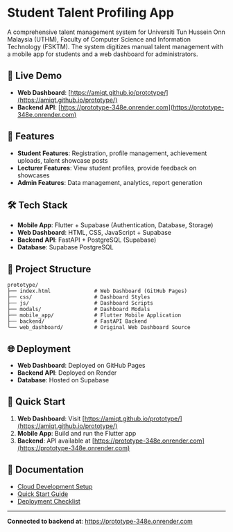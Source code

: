 # Student Talent Profiling App

A comprehensive talent management system for Universiti Tun Hussein Onn Malaysia (UTHM), Faculty of Computer Science and Information Technology (FSKTM). The system digitizes manual talent management with a mobile app for students and a web dashboard for administrators.

## 🚀 **Live Demo**

- **Web Dashboard**: [https://amiqt.github.io/prototype/](https://amiqt.github.io/prototype/)
- **Backend API**: [https://prototype-348e.onrender.com](https://prototype-348e.onrender.com)

## 📱 **Features**

- **Student Features**: Registration, profile management, achievement uploads, talent showcase posts
- **Lecturer Features**: View student profiles, provide feedback on showcases  
- **Admin Features**: Data management, analytics, report generation

## 🛠️ **Tech Stack**

- **Mobile App**: Flutter + Supabase (Authentication, Database, Storage)
- **Web Dashboard**: HTML, CSS, JavaScript + Supabase
- **Backend API**: FastAPI + PostgreSQL (Supabase)
- **Database**: Supabase PostgreSQL

## 📁 **Project Structure**

```
prototype/
├── index.html              # Web Dashboard (GitHub Pages)
├── css/                    # Dashboard Styles
├── js/                     # Dashboard Scripts
├── modals/                 # Dashboard Modals
├── mobile_app/             # Flutter Mobile Application
├── backend/                # FastAPI Backend
└── web_dashboard/          # Original Web Dashboard Source
```

## 🌐 **Deployment**

- **Web Dashboard**: Deployed on GitHub Pages
- **Backend API**: Deployed on Render
- **Database**: Hosted on Supabase

## 🔧 **Quick Start**

1. **Web Dashboard**: Visit [https://amiqt.github.io/prototype/](https://amiqt.github.io/prototype/)
2. **Mobile App**: Build and run the Flutter app
3. **Backend**: API available at [https://prototype-348e.onrender.com](https://prototype-348e.onrender.com)

## 📖 **Documentation**

- [Cloud Development Setup](setup_cloud_dev.md)
- [Quick Start Guide](quick_start_cloud.md)
- [Deployment Checklist](cloud_setup_checklist.md)

---

**Connected to backend at**: https://prototype-348e.onrender.com
